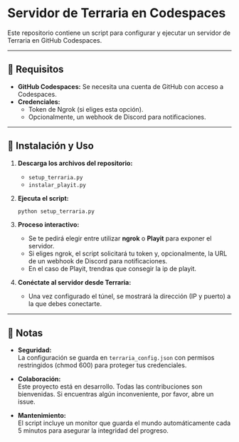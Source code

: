 # Servidor de Terraria en Codespaces

Este repositorio contiene un script para configurar y ejecutar un servidor de Terraria en GitHub Codespaces.

---

## 📜 Requisitos

- **GitHub Codespaces:** Se necesita una cuenta de GitHub con acceso a Codespaces.
- **Credenciales:**  
  - Token de Ngrok (si eliges esta opción).
  - Opcionalmente, un webhook de Discord para notificaciones.

---

## 🔧 Instalación y Uso

1. **Descarga los archivos del repositorio:**
   - `setup_terraria.py`
   - `instalar_playit.py`

2. **Ejecuta el script:**
   ```bash
   python setup_terraria.py
   ```

3. **Proceso interactivo:**
   - Se te pedirá elegir entre utilizar **ngrok** o **Playit** para exponer el servidor.
   - Si eliges ngrok, el script solicitará tu token y, opcionalmente, la URL de un webhook de Discord para notificaciones.
   - En el caso de Playit, trendras que consegir la ip de playit.

4. **Conéctate al servidor desde Terraria:**
   - Una vez configurado el túnel, se mostrará la dirección (IP y puerto) a la que debes conectarte.

---

## 📌 Notas

- **Seguridad:**  
  La configuración se guarda en `terraria_config.json` con permisos restringidos (chmod 600) para proteger tus credenciales.

- **Colaboración:**  
  Este proyecto está en desarrollo. Todas las contribuciones son bienvenidas. Si encuentras algún inconveniente, por favor, abre un issue.

- **Mantenimiento:**  
  El script incluye un monitor que guarda el mundo automáticamente cada 5 minutos para asegurar la integridad del progreso.
